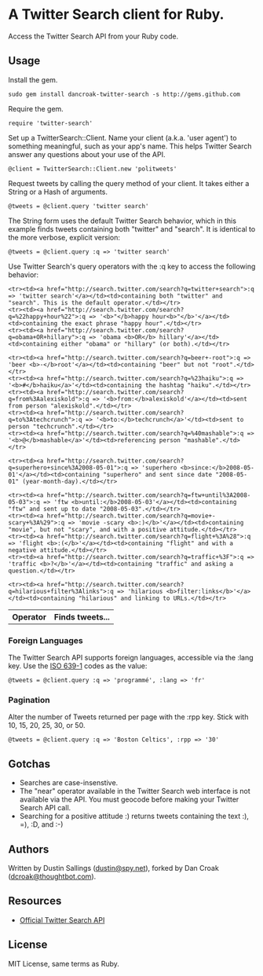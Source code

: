 # A Twitter Search client for Ruby.

Access the Twitter Search API from your Ruby code.

## Usage

Install the gem.

    sudo gem install dancroak-twitter-search -s http://gems.github.com

Require the gem.

    require 'twitter-search'

Set up a TwitterSearch::Client. Name your client (a.k.a. 'user agent') to something meaningful, such as your app's name. This helps Twitter Search answer any questions about your use of the API.

	@client = TwitterSearch::Client.new 'politweets'
	
Request tweets by calling the query method of your client. It takes either a String or a Hash of arguments.

    @tweets = @client.query 'twitter search'

The String form uses the default Twitter Search behavior, which in this example finds tweets containing both "twitter" and "search". It is identical to the more verbose, explicit version:

    @tweets = @client.query :q => 'twitter search'
    
Use Twitter Search's query operators with the :q key to access the following behavior:

<table>
	<tr><th>Operator</th><th>Finds tweets...</th></tr>
  
	<tr><td><a href="http://search.twitter.com/search?q=twitter+search">:q => 'twitter search'</a></td><td>containing both "twitter" and "search". This is the default operator.</td></tr>
	<tr><td><a href="http://search.twitter.com/search?q=%22happy+hour%22">:q => '<b>"</b>happy hour<b>"</b>'</a></td><td>containing the exact phrase "happy hour".</td></tr>
	<tr><td><a href="http://search.twitter.com/search?q=obama+OR+hillary">:q => 'obama <b>OR</b> hillary'</a></td><td>containing either "obama" or "hillary" (or both).</td></tr>
  
	<tr><td><a href="http://search.twitter.com/search?q=beer+-root">:q => 'beer <b>-</b>root'</a></td><td>containing "beer" but not "root".</td></tr>
	<tr><td><a href="http://search.twitter.com/search?q=%23haiku">:q => '<b>#</b>haiku</a>'</td><td>containing the hashtag "haiku".</td></tr>	
	<tr><td><a href="http://search.twitter.com/search?q=from%3Aalexiskold">:q => '<b>from:</b>alexiskold'</a></td><td>sent from person "alexiskold".</td></tr>	
	<tr><td><a href="http://search.twitter.com/search?q=to%3Atechcrunch">:q => '<b>to:</b>techcrunch</a>'</td><td>sent to person "techcrunch".</td></tr>	
	<tr><td><a href="http://search.twitter.com/search?q=%40mashable">:q => '<b>@</b>mashable</a>'</td><td>referencing person "mashable".</td></tr>
  
	<tr><td><a href="http://search.twitter.com/search?q=superhero+since%3A2008-05-01">:q => 'superhero <b>since:</b>2008-05-01'</a></td><td>containing "superhero" and sent since date "2008-05-01" (year-month-day).</td></tr>
  
	<tr><td><a href="http://search.twitter.com/search?q=ftw+until%3A2008-05-03">:q => 'ftw <b>until:</b>2008-05-03'</a></td><td>containing "ftw" and sent up to date "2008-05-03".</td></tr>
	<tr><td><a href="http://search.twitter.com/search?q=movie+-scary+%3A%29">:q => 'movie -scary <b>:)</b>'</a></td><td>containing "movie", but not "scary", and with a positive attitude.</td></tr>
	<tr><td><a href="http://search.twitter.com/search?q=flight+%3A%28">:q => 'flight <b>:(</b>'</a></td><td>containing "flight" and with a negative attitude.</td></tr>
	<tr><td><a href="http://search.twitter.com/search?q=traffic+%3F">:q => 'traffic <b>?</b>'</a></td><td>containing "traffic" and asking a question.</td></tr>
  
	<tr><td><a href="http://search.twitter.com/search?q=hilarious+filter%3Alinks">:q => 'hilarious <b>filter:links</b>'</a></td><td>containing "hilarious" and linking to URLs.</td></tr>
</table>

### Foreign Languages

The Twitter Search API supports foreign languages, accessible via the :lang key. Use the [ISO 639-1](http://en.wikipedia.org/wiki/ISO_639-1) codes as the value:

    @tweets = @client.query :q => 'programmé', :lang => 'fr'

### Pagination

Alter the number of Tweets returned per page with the :rpp key. Stick with 10, 15, 20, 25, 30, or 50.

    @tweets = @client.query :q => 'Boston Celtics', :rpp => '30'

## Gotchas

* Searches are case-insenstive.
* The "near" operator available in the Twitter Search web interface is not available via the API. You must geocode before making your Twitter Search API call.
* Searching for a positive attitude :) returns tweets containing the text :), =), :D, and :-)

## Authors

Written by Dustin Sallings (dustin@spy.net), forked by Dan Croak (dcroak@thoughtbot.com).

## Resources

* [Official Twitter Search API](http://search.twitter.com/api)

## License

MIT License, same terms as Ruby.